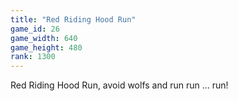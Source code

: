 ```yaml
---
title: "Red Riding Hood Run"
game_id: 26
game_width: 640
game_height: 480
rank: 1300
---
```

Red Riding Hood Run, avoid wolfs and run run ... run!